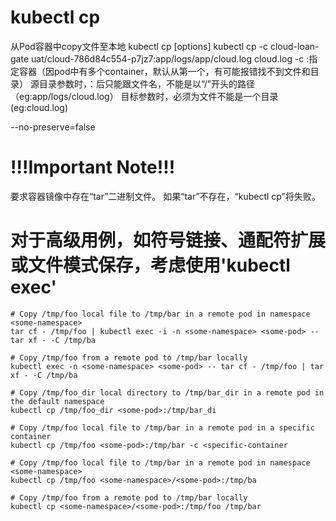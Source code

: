 # kubectl cp
从Pod容器中copy文件至本地
kubectl cp <file-spec-src> <file-spec-dest> [options]
kubectl cp -c cloud-loan-gate uat/cloud-786d84c554-p7jz7:app/logs/app/cloud.log cloud.log
-c :指定容器（因pod中有多个container，默认从第一个，有可能报错找不到文件和目录）
源目录参数时，：后只能跟文件名，不能是以“/”开头的路径（eg:app/logs/cloud.log）
目标参数时，必须为文件不能是一个目录(eg:cloud.log)

--no-preserve=false

# !!!Important Note!!!
要求容器镜像中存在“tar”二进制文件。 如果“tar”不存在，“kubectl cp”将失败。  


# 对于高级用例，如符号链接、通配符扩展或文件模式保存，考虑使用'kubectl exec'  
```
# Copy /tmp/foo local file to /tmp/bar in a remote pod in namespace <some-namespace>
tar cf - /tmp/foo | kubectl exec -i -n <some-namespace> <some-pod> -- tar xf - -C /tmp/ba

# Copy /tmp/foo from a remote pod to /tmp/bar locally
kubectl exec -n <some-namespace> <some-pod> -- tar cf - /tmp/foo | tar xf - -C /tmp/ba

```

```
# Copy /tmp/foo_dir local directory to /tmp/bar_dir in a remote pod in the default namespace
kubectl cp /tmp/foo_dir <some-pod>:/tmp/bar_di

# Copy /tmp/foo local file to /tmp/bar in a remote pod in a specific container
kubectl cp /tmp/foo <some-pod>:/tmp/bar -c <specific-container

# Copy /tmp/foo local file to /tmp/bar in a remote pod in namespace <some-namespace>
kubectl cp /tmp/foo <some-namespace>/<some-pod>:/tmp/ba

# Copy /tmp/foo from a remote pod to /tmp/bar locally
kubectl cp <some-namespace>/<some-pod>:/tmp/foo /tmp/bar

```

